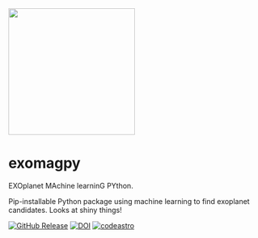 <img src="https://github.com/quasoph/exomagpy/blob/main/Exomagpy_logo.png?raw=true" height="250" width="250" >

# exomagpy

EXOplanet MAchine learninG PYthon.

Pip-installable Python package using machine learning to find exoplanet candidates. Looks at shiny things!

[![GitHub Release](https://github-basic-badges.herokuapp.com/release/quasoph/exomagpy.svg)]()
[![DOI](https://zenodo.org/badge/506659730.svg)](https://zenodo.org/badge/latestdoi/506659730) [![codeastro](https://img.shields.io/badge/Made%20at-Code/Astro-blueviolet.svg)](https://semaphorep.github.io/codeastro/)
